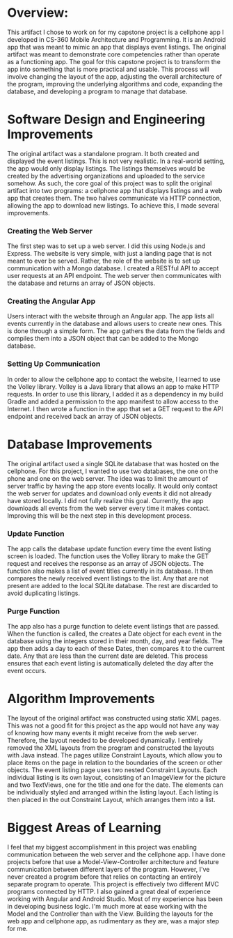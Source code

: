 # Overview:

This artifact I chose to work on for my capstone project is a cellphone app I developed in CS-360 Mobile Architecture and Programming. It is an Android app that was meant to mimic an app that displays event listings. The original artifact was meant to demonstrate core competencies rather than operate as a functioning app. The goal for this capstone project is to transform the app into something that is more practical and usable. This process will involve changing the layout of the app, adjusting the overall architecture of the program, improving the underlying algorithms and code, expanding the database, and developing a program to manage that database.

# Software Design and Engineering Improvements
The original artifact was a standalone program. It both created and displayed the event listings. This is not very realistic. In a real-world setting, the app would only display listings. The listings themselves would be created by the advertising organizations and uploaded to the service somehow. As such, the core goal of this project was to split the original artifact into two programs: a cellphone app that displays listings and a web app that creates them. The two halves communicate via HTTP connection, allowing the app to download new listings. To achieve this, I made several improvements.

### Creating the Web Server
The first step was to set up a web server. I did this using Node.js and Express. The website is very simple, with just a landing page that is not meant to ever be served. Rather, the role of the website is to set up communication with a Mongo database. I created a RESTful API to accept user requests at an API endpoint. The web server then communicates with the database and returns an array of JSON objects.

### Creating the Angular App
Users interact with the website through an Angular app. The app lists all events currently in the database and allows users to create new ones. This is done through a simple form. The app gathers the data from the fields and compiles them into a JSON object that can be added to the Mongo database. 

### Setting Up Communication
In order to allow the cellphone app to contact the website, I learned to use the Volley library. Volley is a Java library that allows an app to make HTTP requests. In order to use this library, I added it as a dependency in my build Gradle and added a permission to the app manifest to allow access to the Internet. I then wrote a function in the app that set a GET request to the API endpoint and received back an array of JSON objects.

# Database Improvements
The original artifact used a single SQLite database that was hosted on the cellphone. For this project, I wanted to use two databases, the one on the phone and one on the web server. The idea was to limit the amount of server traffic by having the app store events locally. It would only contact the web server for updates and download only events it did not already have stored locally. I did not fully realize this goal. Currently, the app downloads all events from the web server every time it makes contact. Improving this will be the next step in this development process. 

### Update Function
The app calls the database update function every time the event listing screen is loaded. The function uses the Volley library to make the GET request and receives the response as an array of JSON objects. The function also makes a list of event titles currently in its database. It then compares the newly received event listings to the list. Any that are not present are added to the local SQLite database. The rest are discarded to avoid duplicating listings.

### Purge Function
The app also has a purge function to delete event listings that are passed. When the function is called, the creates a Date object for each event in the database using the integers stored in their month, day, and year fields. The app then adds a day to each of these Dates, then compares it to the current date. Any that are less than the current date are deleted. This process ensures that each event listing is automatically deleted the day after the event occurs.

# Algorithm Improvements
The layout of the original artifact was constructed using static XML pages. This was not a good fit for this project as the app would not have any way of knowing how many events it might receive from the web server. Therefore, the layout needed to be developed dynamically.
	I entirely removed the XML layouts from the program and constructed the layouts with Java instead. The pages utilize Constraint Layouts, which allow you to place items on the page in relation to the boundaries of the screen or other objects. 
	The event listing page uses two nested Constraint Layouts. Each individual listing is its own layout, consisting of an ImageView for the picture and two TextViews, one for the title and one for the date. The elements can be individually styled and arranged within the listing layout. Each listing is then placed in the out Constraint Layout, which arranges them into a list.

# Biggest Areas of Learning
I feel that my biggest accomplishment in this project was enabling communication between the web server and the cellphone app. I have done projects before that use a Model-View-Controller architecture and feature communication between different layers of the program. However, I've never created a program before that relies on contacting an entirely separate program to operate. This project is effectively two different MVC programs connected by HTTP.
	I also gained a great deal of experience working with Angular and Android Studio. Most of my experience has been in developing business logic. I'm much more at ease working with the Model and the Controller than with the View. Building the layouts for the web app and cellphone app, as rudimentary as they are, was a major step for me.  
